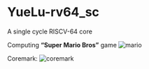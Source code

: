 # YueLu-rv64_sc
A single cycle RISCV-64 core

Computing **“Super Mario Bros”** game
![mario](https://user-images.githubusercontent.com/105989683/210528663-1bb8235b-be5b-4418-b646-71bbd1aecfe8.png)

Coremark:
![coremark](https://user-images.githubusercontent.com/105989683/213465733-311693a1-6b89-4361-8759-572c5b1bc1e8.png)
